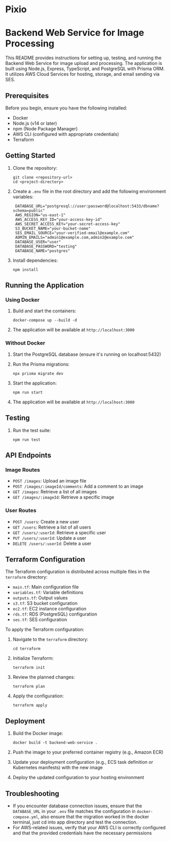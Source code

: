 # Pixio

# Backend Web Service for Image Processing

This README provides instructions for setting up, testing, and running the Backend Web Service for image upload and processing. The application is built using Node.js, Express, TypeScript, and PostgreSQL with Prisma ORM. It utilizes AWS Cloud Services for hosting, storage, and email sending via SES.

## Prerequisites

Before you begin, ensure you have the following installed:

- Docker
- Node.js (v14 or later)
- npm (Node Package Manager)
- AWS CLI (configured with appropriate credentials)
- Terraform

## Getting Started

1. Clone the repository:
   ```
   git clone <repository-url>
   cd <project-directory>
   ```

2. Create a `.env` file in the root directory and add the following environment variables:
   ```
    DATABASE_URL="postgresql://user:password@localhost:5433/dbname?schema=public"
    AWS_REGION="us-east-1"
    AWS_ACCESS_KEY_ID="your-access-key-id"
    AWS_SECRET_ACCESS_KEY="your-secret-access-key"
    S3_BUCKET_NAME="your-bucket-name"
    SES_EMAIL_SOURCE="your-verified-email@example.com"
    ADMIN_EMAILS="admin1@example.com,admin2@example.com"
    DATABASE_USER="user"
    DATABASE_PASSWORD="testing"
    DATABASE_NAME="postgres"
   ```

3. Install dependencies:
   ```
   npm install
   ```

## Running the Application

### Using Docker

1. Build and start the containers:
   ```
   docker-compose up --build -d
   ```

2. The application will be available at `http://localhost:3000`

### Without Docker

1. Start the PostgreSQL database (ensure it's running on localhost:5432)

2. Run the Prisma migrations:
   ```
   npx prisma migrate dev
   ```

3. Start the application:
   ```
   npm run start
   ```

4. The application will be available at `http://localhost:3000`

## Testing

1. Run the test suite:
   ```
   npm run test
   ```

## API Endpoints

### Image Routes

- `POST /images`: Upload an image file
- `POST /images/:imageId/comments`: Add a comment to an image
- `GET /images`: Retrieve a list of all images
- `GET /images/:imageId`: Retrieve a specific image

### User Routes

- `POST /users`: Create a new user
- `GET /users`: Retrieve a list of all users
- `GET /users/:userId`: Retrieve a specific user
- `PUT /users/:userId`: Update a user
- `DELETE /users/:userId`: Delete a user


## Terraform Configuration

The Terraform configuration is distributed across multiple files in the `terraform` directory:

- `main.tf`: Main configuration file
- `variables.tf`: Variable definitions
- `outputs.tf`: Output values
- `s3.tf`: S3 bucket configuration
- `ec2.tf`: EC2 instance configuration
- `rds.tf`: RDS (PostgreSQL) configuration
- `ses.tf`: SES configuration

To apply the Terraform configuration:

1. Navigate to the `terraform` directory:
   ```
   cd terraform
   ```

2. Initialize Terraform:
   ```
   terraform init
   ```

3. Review the planned changes:
   ```
   terraform plan
   ```

4. Apply the configuration:
   ```
   terraform apply
   ```

## Deployment

1. Build the Docker image:
   ```
   docker build -t backend-web-service .
   ```

2. Push the image to your preferred container registry (e.g., Amazon ECR)

3. Update your deployment configuration (e.g., ECS task definition or Kubernetes manifests) with the new image

4. Deploy the updated configuration to your hosting environment

## Troubleshooting

- If you encounter database connection issues, ensure that the `DATABASE_URL` in your `.env` file matches the configuration in `docker-compose.yml`, also ensure that the migration worked in the docker terminal, just cd into app directory and test the connection.
- For AWS-related issues, verify that your AWS CLI is correctly configured and that the provided credentials have the necessary permissions